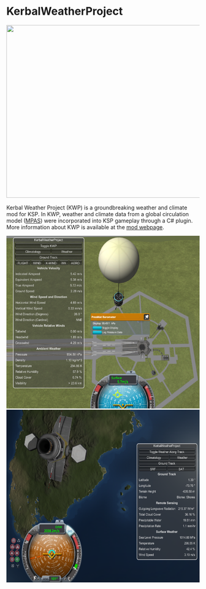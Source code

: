 # KerbalWeatherProject

<p align="center">
<img width="800" height="450" src="Figures/olrtoa_hrly.gif">
</p>

Kerbal Weather Project (KWP) is a groundbreaking weather and climate mod for KSP. In KWP, weather and climate data from a global circulation model ([MPAS](https://mpas-dev.github.io/)) were incorporated into KSP gameplay through a C# plugin. More information about KWP is available at the [mod webpage](https://kerbalwxproject.space).

<p align="center">
<img width="600" height="450" src="Figures/wxballoons.png">
<img width="600" height="450" src="Figures/polarsatmet.png">
</p>

